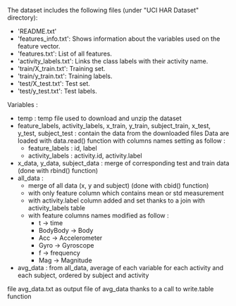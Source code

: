 The dataset includes the following files (under "UCI HAR Dataset" directory):
- 'README.txt'
- 'features_info.txt': Shows information about the variables used on the feature vector.
- 'features.txt': List of all features.
- 'activity_labels.txt': Links the class labels with their activity name.
- 'train/X_train.txt': Training set.
- 'train/y_train.txt': Training labels.
- 'test/X_test.txt': Test set.
- 'test/y_test.txt': Test labels.


Variables :
- temp : temp file used to download and unzip the dataset
- feature_labels, activity_labels, x_train, y_train, subject_train, x_test, y_test, subject_test : contain the data from the downloaded files
  Data are loaded with data.read() function with columns names setting as follow :
    - feature_labels : id, label
    - activity_labels : activity.id, activity.label
- x_data, y_data, subject_data : merge of corresponding test and train data (done with rbind() function)
- all_data : 
  - merge of all data (x, y and subject) (done with cbid() function)
  - with only feature column which contains mean or std measurement 
  - with activity.label column added and set thanks to a join with activity_labels table 
  - with feature columns names modified as follow :
    - t -> time
    - BodyBody -> Body
    - Acc -> Accelerometer
    - Gyro -> Gyroscope
    - f -> frequency
    - Mag -> Magnitude
- avg_data : from all_data, average of each variable for each activity and each subject, ordered by subject and activity

file avg_data.txt as output file of avg_data thanks to a call to write.table function
